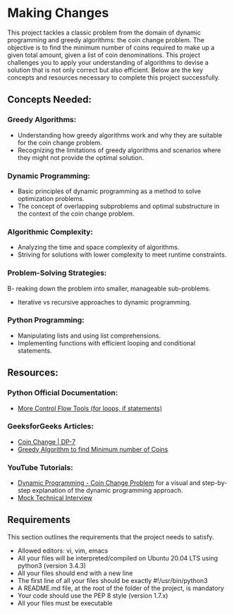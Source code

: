 # Making Changes
This project tackles a classic problem from the domain of dynamic programming and greedy algorithms: the coin change problem. The objective is to find the minimum number of coins required to make up a given total amount, given a list of coin denominations. This project challenges you to apply your understanding of algorithms to devise a solution that is not only correct but also efficient. Below are the key concepts and resources necessary to complete this project successfully.

## Concepts Needed:
### Greedy Algorithms:

- Understanding how greedy algorithms work and why they are suitable for the coin change problem.
- Recognizing the limitations of greedy algorithms and scenarios where they might not provide the optimal solution.
### Dynamic Programming:

- Basic principles of dynamic programming as a method to solve optimization problems.
- The concept of overlapping subproblems and optimal substructure in the context of the coin change problem.
### Algorithmic Complexity:

- Analyzing the time and space complexity of algorithms.
- Striving for solutions with lower complexity to meet runtime constraints.
### Problem-Solving Strategies:

B- reaking down the problem into smaller, manageable sub-problems.
- Iterative vs recursive approaches to dynamic programming.
### Python Programming:

- Manipulating lists and using list comprehensions.
- Implementing functions with efficient looping and conditional statements.

## Resources:
### Python Official Documentation:

- [More Control Flow Tools (for loops, if statements)](https://docs.python.org/3/tutorial/controlflow.html)
### GeeksforGeeks Articles:

- [Coin Change | DP-7](https://www.geeksforgeeks.org/coin-change-dp-7/)
- [Greedy Algorithm to find Minimum number of Coins](https://www.geeksforgeeks.org/greedy-algorithm-to-find-minimum-number-of-coins/)
### YouTube Tutorials:

- [Dynamic Programming - Coin Change Problem](https://www.youtube.com/watch?v=jgiZlGzXMBw) for a visual and step-by-step explanation of the dynamic programming approach.
- [Mock Technical Interview](https://www.youtube.com/watch?v=9BSSIsJ-fWg)

## Requirements

This section outlines the requirements that the project needs to satisfy.

- Allowed editors: vi, vim, emacs
- All your files will be interpreted/compiled on Ubuntu 20.04 LTS using python3 (version 3.4.3)
- All your files should end with a new line
- The first line of all your files should be exactly #!/usr/bin/python3
- A README.md file, at the root of the folder of the project, is mandatory
- Your code should use the PEP 8 style (version 1.7.x)
- All your files must be executable